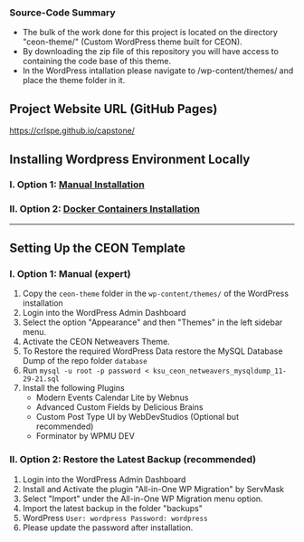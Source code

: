 ### Source-Code Summary
- The bulk of the work done for this project is located on the directory "ceon-theme/" (Custom WordPress theme built for CEON). 
- By downloading the zip file of this repository you will have access to containing the code base of this theme.
- In the WordPress intallation please navigate to /wp-content/themes/ and place the theme folder in it. 

## Project Website URL (GitHub Pages)
https://crlspe.github.io/capstone/


## Installing Wordpress Environment Locally
### I. Option 1: [Manual Installation](https://github.com/crlspe/capstone/blob/master/docs/installation/manual.md)

       
### II. Option 2: [Docker Containers Installation](https://github.com/crlspe/capstone/blob/master/docs/installation/docker.md)
   

-------------------------------
## Setting Up the CEON Template 
### I. Option 1: Manual (expert)
   1. Copy the `ceon-theme` folder in the `wp-content/themes/` of the WordPress installation
   2. Login into the WordPress Admin Dashboard
   3. Select the option "Appearance" and then "Themes" in the left sidebar menu.
   4. Activate the CEON Netweavers Theme.
   5. To Restore the required WordPress Data restore the MySQL Database Dump of the repo folder `database` 
   6. Run `mysql -u root -p password < ksu_ceon_netweavers_mysqldump_11-29-21.sql`
   7. Install the following Plugins
        - Modern Events Calendar Lite by Webnus
        - Advanced Custom Fields by Delicious Brains
        - Custom Post Type UI by WebDevStudios (Optional but recommended)
        - Forminator by WPMU DEV
        
   
### II. Option 2: Restore the Latest Backup (recommended)
   1. Login into the WordPress Admin Dashboard
   2. Install and Activate the plugin "All-in-One WP Migration" by ServMask 
   3. Select "Import" under the All-in-One WP Migration menu option.
   4. Import the latest backup in the folder "backups"
   5. WordPress `User: wordpress Password: wordpress` 
   6. Please update the password after installation.
